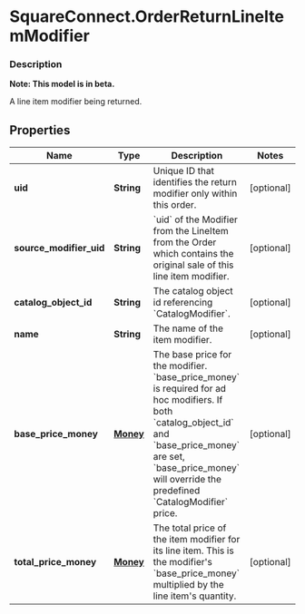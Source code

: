 # SquareConnect.OrderReturnLineItemModifier

### Description
**Note: This model is in beta.**

A line item modifier being returned.

## Properties
Name | Type | Description | Notes
------------ | ------------- | ------------- | -------------
**uid** | **String** | Unique ID that identifies the return modifier only within this order. | [optional] 
**source_modifier_uid** | **String** | &#x60;uid&#x60; of the Modifier from the LineItem from the Order which contains the original sale of this line item modifier. | [optional] 
**catalog_object_id** | **String** | The catalog object id referencing &#x60;CatalogModifier&#x60;. | [optional] 
**name** | **String** | The name of the item modifier. | [optional] 
**base_price_money** | [**Money**](Money.md) | The base price for the modifier.  &#x60;base_price_money&#x60; is required for ad hoc modifiers. If both &#x60;catalog_object_id&#x60; and &#x60;base_price_money&#x60; are set, &#x60;base_price_money&#x60; will override the predefined &#x60;CatalogModifier&#x60; price. | [optional] 
**total_price_money** | [**Money**](Money.md) | The total price of the item modifier for its line item. This is the modifier&#39;s &#x60;base_price_money&#x60; multiplied by the line item&#39;s quantity. | [optional] 


